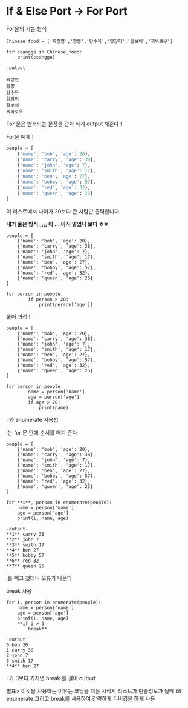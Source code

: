 # If & Else Port → For Port

For문의 기본 형식

```
Chinese_food = ['짜장면','짬뽕','탕수육','양장피','팔보체','꿔봐로우']

for ccangge in Chinese_food:
    print(ccangge)

-output-

짜장면
짬뽕
탕수육
양장피
팔보체
꿔봐로우
```

For 문은 반복되는 문장을 간략 하게 output 해준다 ! 

For문 예제 ! 

```python
people = [
    {'name': 'bob', 'age': 20},
    {'name': 'carry', 'age': 38},
    {'name': 'john', 'age': 7},
    {'name': 'smith', 'age': 17},
    {'name': 'ben', 'age': 27},
    {'name': 'bobby', 'age': 57},
    {'name': 'red', 'age': 32},
    {'name': 'queen', 'age': 25}
]
```

이 리스트에서 나이가 20보다 큰 사람만 출력합니다.

**내가 풀은 방식;;;;; 아 ... 아직 멀었나 보다 ㅎㅎ**

```
people = [
    {'name': 'bob', 'age': 20},
    {'name': 'carry', 'age': 38},
    {'name': 'john', 'age': 7},
    {'name': 'smith', 'age': 17},
    {'name': 'ben', 'age': 27},
    {'name': 'bobby', 'age': 57},
    {'name': 'red', 'age': 32},
    {'name': 'queen', 'age': 25}
]

for person in people:
        if person > 20:
            print(person['age'])

```

풀이 과정 ! 

```
people = [
    {'name': 'bob', 'age': 20},
    {'name': 'carry', 'age': 38},
    {'name': 'john', 'age': 7},
    {'name': 'smith', 'age': 17},
    {'name': 'ben', 'age': 27},
    {'name': 'bobby', 'age': 57},
    {'name': 'red', 'age': 32},
    {'name': 'queen', 'age': 25}
]

for person in people:
        name = person['name']
        age = person['age']
        if age > 20:
            print(name)
```

i 와 enumerate 사용법 

i는 for 문 안에 순서를 매겨 준다 

```
people = [
    {'name': 'bob', 'age': 20},
    {'name': 'carry', 'age': 38},
    {'name': 'john', 'age': 7},
    {'name': 'smith', 'age': 17},
    {'name': 'ben', 'age': 27},
    {'name': 'bobby', 'age': 57},
    {'name': 'red', 'age': 32},
    {'name': 'queen', 'age': 25}
]

for **i**, person in enumerate(people):
    name = person['name']
    age = person['age']
    print(i, name, age)

-output-
**1** carry 38
**2** john 7
**3** smith 17
**4** ben 27
**5** bobby 57
**6** red 32
**7** queen 25
```

i를 빼고 쳤더니 오류가 나온다

break 사용

```
for i, person in enumerate(people):
    name = person['name']
    age = person['age']
    print(i, name, age)
    **if i > 3
        break**

-output-
0 bob 20
1 carry 38
2 john 7
3 smith 17
**4** ben 27
```

i 가 3보다 커지면 break 를 걸어 output

별표> 이것을 사용하는 이유는 코딩을 처음 시작시  리스트가 만줄정도가 될때 i와 enumerate 그리고 break를 사용하여 간략하게 디버깅을 하게 사용
